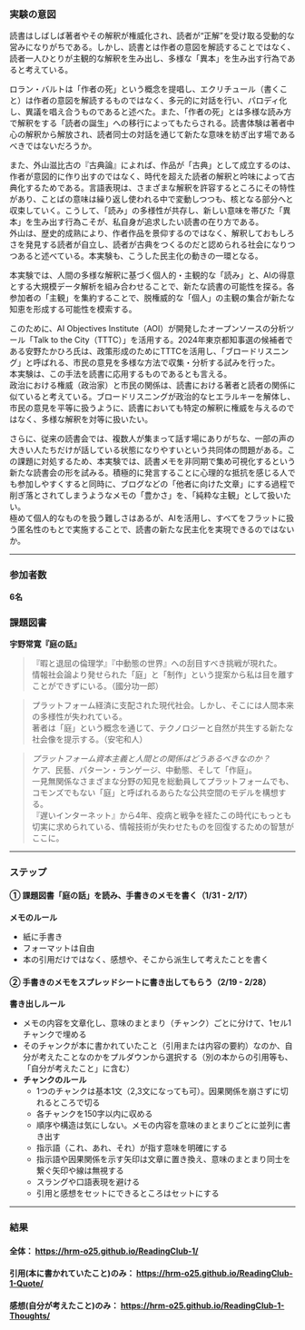 ### 実験の意図  

読書はしばしば著者やその解釈が権威化され、読者が“正解”を受け取る受動的な営みになりがちである。しかし、読書とは作者の意図を解読することではなく、読者一人ひとりが主観的な解釈を生み出し、多様な「異本」を生み出す行為であると考えている。  

ロラン・バルトは「作者の死」という概念を提唱し、エクリチュール（書くこと）は作者の意図を解読するものではなく、多元的に対話を行い、パロディ化し、異議を唱え合うものであると述べた。また、「作者の死」とは多様な読み方で解釈をする「読者の誕生」への移行によってもたらされる。読書体験は著者中心の解釈から解放され、読者同士の対話を通じて新たな意味を紡ぎ出す場であるべきではないだろうか。  

また、外山滋比古の『古典論』によれば、作品が「古典」として成立するのは、作者が意図的に作り出すのではなく、時代を超えた読者の解釈と吟味によって古典化するためである。言語表現は、さまざまな解釈を許容するところにその特性があり、ことばの意味は繰り返し使われる中で変動しつつも、核となる部分へと収束していく。こうして、「読み」の多様性が共存し、新しい意味を帯びた「異本」を生み出す行為こそが、私自身が追求したい読書の在り方である。  
外山は、歴史的成熟により、作者作品を景仰するのではなく、解釈しておもしろさを発見する読者が自立し、読者が古典をつくるのだと認められる社会になりつつあると述べている。本実験も、こうした民主化の動きの一環となる。  

本実験では、人間の多様な解釈に基づく個人的・主観的な「読み」と、AIの得意とする大規模データ解析を組み合わせることで、新たな読書の可能性を探る。各参加者の「主観」を集約することで、脱権威的な「個人」の主観の集合が新たな知恵を形成する可能性を模索する。  

このために、AI Objectives Institute（AOI）が開発したオープンソースの分析ツール「Talk to the City（TTTC）」を活用する。2024年東京都知事選の候補者である安野たかひろ氏は、政策形成のためにTTTCを活用し、「ブロードリスニング」と呼ばれる、市民の意見を多様な方法で収集・分析する試みを行った。  
本実験は、この手法を読書に応用するものであるとも言える。  
政治における権威（政治家）と市民の関係は、読書における著者と読者の関係に似ていると考えている。ブロードリスニングが政治的なヒエラルキーを解体し、市民の意見を平等に扱うように、読書においても特定の解釈に権威を与えるのではなく、多様な解釈を対等に扱いたい。  

さらに、従来の読書会では、複数人が集まって話す場にありがちな、一部の声の大きい人たちだけが話している状態になりやすいという共同体の問題がある。この課題に対処するため、本実験では、読書メモを非同期で集め可視化するという新たな読書会の形を試みる。積極的に発言することに心理的な抵抗を感じる人でも参加しやすくすると同時に、ブログなどの「他者に向けた文章」にする過程で削ぎ落とされてしまうようなメモの「豊かさ」を、「純粋な主観」として扱いたい。  
極めて個人的なものを扱う難しさはあるが、AIを活用し、すべてをフラットに扱う匿名性のもとで実施することで、読書の新たな民主化を実現できるのではないか。  

---

### 参加者数  
**6名**  

### 課題図書  
**宇野常寛『庭の話』**  

> 『暇と退屈の倫理学』『中動態の世界』への刮目すべき挑戦が現れた。  
> 情報社会論より発せられた「庭」と「制作」という提案から私は目を離すことができずにいる。（國分功一郎）  

> プラットフォーム経済に支配された現代社会。しかし、そこには人間本来の多様性が失われている。  
> 著者は「庭」という概念を通じて、テクノロジーと自然が共生する新たな社会像を提示する。（安宅和人）  

> *プラットフォーム資本主義と人間との関係はどうあるべきなのか？*  
> ケア、民藝、パターン・ランゲージ、中動態、そして「作庭」。  
> 一見無関係なさまざまな分野の知見を総動員してプラットフォームでも、コモンズでもない「庭」と呼ばれるあらたな公共空間のモデルを構想する。  
> 『遅いインターネット』から4年、疫病と戦争を経たこの時代にもっとも切実に求められている、情報技術が失わせたものを回復するための智慧がここに。  

---

### ステップ  

#### ① 課題図書「庭の話」を読み、手書きのメモを書く（1/31 - 2/17）  
**メモのルール**  
- 紙に手書き  
- フォーマットは自由  
- 本の引用だけではなく、感想や、そこから派生して考えたことを書く  

#### ② 手書きのメモをスプレッドシートに書き出してもらう（2/19 - 2/28）  
**書き出しルール**  
- メモの内容を文章化し、意味のまとまり（チャンク）ごとに分けて、1セル1チャンクで埋める  
- そのチャンクが本に書かれていたこと（引用または内容の要約）なのか、自分が考えたことなのかをプルダウンから選択する（別の本からの引用等も、「自分が考えたこと」に含む）  
- **チャンクのルール**  
  - 1つのチャンクは基本1文（2,3文になっても可）。因果関係を崩さずに切れるところで切る  
  - 各チャンクを150字以内に収める  
  - 順序や構造は気にしない。メモの内容を意味のまとまりごとに並列に書き出す  
  - 指示語（これ、あれ、それ）が指す意味を明確にする  
  - 指示語や因果関係を示す矢印は文章に置き換え、意味のまとまり同士を繋ぐ矢印や線は無視する  
  - スラングや口語表現を避ける  
  - 引用と感想をセットにできるところはセットにする
 
---

### 結果

#### 全体： https://hrm-o25.github.io/ReadingClub-1/
#### 引用(本に書かれていたこと)のみ： https://hrm-o25.github.io/ReadingClub-1-Quote/
#### 感想(自分が考えたこと)のみ： https://hrm-o25.github.io/ReadingClub-1-Thoughts/
